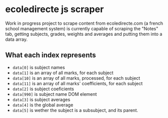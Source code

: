 # ecoledirecte js scraper
Work in progress project to scrape content from ecoledirecte.com (a french school management system) 
is currently capable of scraping the "Notes" tab, getting subjects, grades, weights and averages and putting them into a data array.
## What each index represents
* `data[0]` is subject names
* `data[1]` is an array of all marks, for each subject
* `data[10]` is an array of all marks, processed, for each subject
* `data[11]` is an array of all marks' coefficients, for each subject
* `data[2]` is subject coeficients
* `data[990]` is subject name DOM element
* `data[3]` is subject averages
* `data[4]` is the global average
* `data[5]` is wether the subject is a subsubject, and its parent.